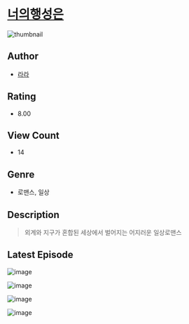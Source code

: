 # [너의행성은](https://comic.naver.com/challenge/list?titleId=811130)
![thumbnail](https://image-comic.pstatic.net/user_contents_data/challenge_comic/2023/05/25/366540/upload_7234581118470742834_480x623.jpeg)

## Author
- [라라](https://comic.naver.com/artistTitle?id=366540)

## Rating
- 8.00

## View Count
- 14

## Genre
- 로맨스, 일상

## Description
> 외계와 지구가 혼합된 세상에서 벌어지는 어지러운 일상로맨스


## Latest Episode
![image](https://image-comic.pstatic.net/user_contents_data/challenge_comic/2023/05/25/366540/upload_7149011839968502069.jpeg)

![image](https://image-comic.pstatic.net/user_contents_data/challenge_comic/2023/05/25/366540/upload_7219380592833487413.jpeg)

![image](https://image-comic.pstatic.net/user_contents_data/challenge_comic/2023/05/25/366540/upload_3847256286122293345.jpeg)

![image](https://image-comic.pstatic.net/user_contents_data/challenge_comic/2023/05/25/366540/upload_3834033562793293875.jpeg)
